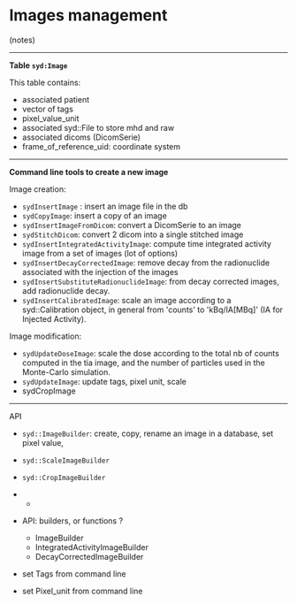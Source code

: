 # Images management

(notes)



---

**Table `syd:Image`** 

This table contains: 
- associated patient
- vector of tags
- pixel_value_unit
- associated syd::File to store mhd and raw
- associated dicoms (DicomSerie)
- frame_of_reference_uid: coordinate system


---

**Command line tools to create a new image**

Image creation:
 - `sydInsertImage` : insert an image file in the db
 - `sydCopyImage`: insert a copy of an image
 - `sydInsertImageFromDicom`: convert a DicomSerie to an image
 - `sydStitchDicom`: convert 2 dicom into a single stitched image
 - `sydInsertIntegratedActivityImage`: compute time integrated activity image from a set of images (lot of options)
 - `sydInsertDecayCorrectedImage`: remove decay from the radionuclide associated with the injection of the images
 - `sydInsertSubstituteRadionuclideImage`: from decay corrected images, add radionuclide decay.
 - `sydInsertCalibratedImage`: scale an image according to a syd::Calibration object, in general from 'counts' to 'kBq/IA[MBq]' (IA for Injected Activity).
 
Image modification: 
 - `sydUpdateDoseImage`: scale the dose according to the total nb of counts computed in the tia image, and the number of particles used in the Monte-Carlo simulation.
 - `sydUpdateImage`: update tags, pixel unit, scale
 - sydCropImage

---
API
- `syd::ImageBuilder`: create, copy, rename an image in a database, set pixel value, 
- `syd::ScaleImageBuilder`
- `syd::CropImageBuilder`
- - 

 - API: builders, or functions ?
   - ImageBuilder
   - IntegratedActivityImageBuilder
   - DecayCorrectedImageBuilder
 - set Tags from command line
 - set Pixel_unit from command line
